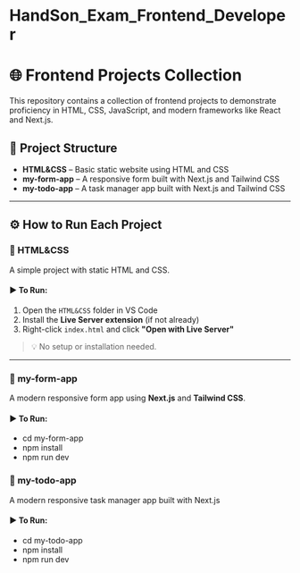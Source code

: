 # HandSon_Exam_Frontend_Developer

# 🌐 Frontend Projects Collection

This repository contains a collection of frontend projects to demonstrate proficiency in HTML, CSS, JavaScript, and modern frameworks like React and Next.js.

## 📁 Project Structure

- **HTML&CSS** – Basic static website using HTML and CSS  
- **my-form-app** – A responsive form built with Next.js and Tailwind CSS  
- **my-todo-app** – A task manager app built with Next.js and Tailwind CSS 

---

## ⚙️ How to Run Each Project

### 📂 HTML&CSS

A simple project with static HTML and CSS.

#### ▶️ To Run:

1. Open the `HTML&CSS` folder in VS Code
2. Install the **Live Server extension** (if not already)
3. Right-click `index.html` and click **"Open with Live Server"**

> 💡 No setup or installation needed.

---

### 📂 my-form-app

A modern responsive form app using **Next.js** and **Tailwind CSS**.

#### ▶️ To Run:
- cd my-form-app
- npm install
- npm run dev

### 📂 my-todo-app

A modern responsive task manager app built with Next.js 

#### ▶️ To Run:
- cd my-todo-app
- npm install
- npm run dev
